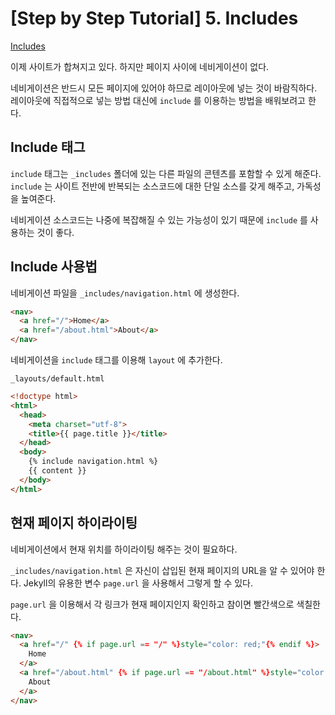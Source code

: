 # [Step by Step Tutorial] 5. Includes

[Includes](https://jekyllrb.com/docs/step-by-step/05-includes/)

이제 사이트가 합쳐지고 있다. 하지만 페이지 사이에 네비게이션이 없다.

네비게이션은 반드시 모든 페이지에 있어야 하므로 레이아웃에 넣는 것이 바람직하다. 레이아웃에 직접적으로 넣는 방법 대신에 `include` 를 이용하는 방법을 배워보려고 한다.

## Include 태그

`include` 태그는 `_includes` 폴더에 있는 다른 파일의 콘텐츠를 포함할 수 있게 해준다. `include` 는 사이트 전반에 반복되는 소스코드에 대한 단일 소스를 갖게 해주고, 가독성을 높여준다.

네비게이션 소스코드는 나중에 복잡해질 수 있는 가능성이 있기 때문에 `include` 를 사용하는 것이 좋다.

## Include 사용법

네비게이션 파일을 `_includes/navigation.html` 에 생성한다.

```html
<nav>
  <a href="/">Home</a>
  <a href="/about.html">About</a>
</nav>
```

네비게이션을 `include` 태그를 이용해 `layout` 에 추가한다.

`_layouts/default.html` 

```html
<!doctype html>
<html>
  <head>
    <meta charset="utf-8">
    <title>{{ page.title }}</title>
  </head>
  <body>
    {% include navigation.html %}
    {{ content }}
  </body>
</html>
```

## 현재 페이지 하이라이팅

네비게이션에서 현재 위치를 하이라이팅 해주는 것이 필요하다.

`_includes/navigation.html` 은 자신이 삽입된 현재 페이지의 URL을 알 수 있어야 한다. Jekyll의 유용한 변수 `page.url` 을 사용해서 그렇게 할 수 있다.

`page.url` 을 이용해서 각 링크가 현재 페이지인지 확인하고 참이면 빨간색으로 색칠한다.

```html
<nav>
  <a href="/" {% if page.url == "/" %}style="color: red;"{% endif %}>
    Home
  </a>
  <a href="/about.html" {% if page.url == "/about.html" %}style="color: red;"{% endif %}>
    About
  </a>
</nav>
```